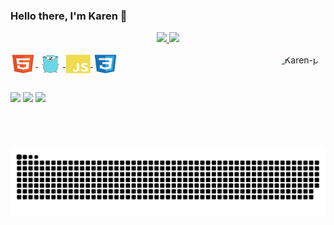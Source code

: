 ### Hello there, I'm Karen 👋

<div align="center">
  <a href="https://github.com/karen-ribeiro">
  <img height="160em" src="https://github-readme-stats.vercel.app/api?username=karen-ribeiro&show_icons=true&theme=transparent&include_all_commits=true&count_private=true"/>
  <img height="160em" src="https://github-readme-stats.vercel.app/api/top-langs/?username=karen-ribeiro&layout=compact&langs_count=7&theme=transparent"/>
</div>
  
<div style="display: inline_block"><br>
    <img align="center" alt="Karen-HTML" height="30" width="40" src="https://raw.githubusercontent.com/devicons/devicon/master/icons/html5/html5-original.svg">
    <img align="center" alt="Karen-Go" height="30" width="40" src="https://raw.githubusercontent.com/devicons/devicon/master/icons/go/go-original.svg">
    <img align="center" alt="Karen-Js" height="30" width="40" src="https://raw.githubusercontent.com/devicons/devicon/master/icons/javascript/javascript-plain.svg">
    <img align="center" alt="Karen-CSS" height="30" width="40" src="https://raw.githubusercontent.com/devicons/devicon/master/icons/css3/css3-original.svg">
    <img align="right" alt="Karen-pic" height="150" style="border-radius:50px;" src="https://media.discordapp.net/attachments/1028383801778393088/1037518094941311067/espelhada.jpg?width=422&height=484">
</div>
  
  ##
 
<div> 
  <a href="https://instagram.com/kah.mr" target="_blank"><img src="https://img.shields.io/badge/-Instagram-%23E4405F?style=for-the-badge&logo=instagram&logoColor=white" target="_blank"></a>
  <a href = "mailto:mrkarenpro@gmail.com"><img src="https://img.shields.io/badge/-Gmail-%23333?style=for-the-badge&logo=gmail&logoColor=white" target="_blank"></a>
  <a href="https://www.linkedin.com/in/karenmribeiro/" target="_blank"><img src="https://img.shields.io/badge/-LinkedIn-%230077B5?style=for-the-badge&logo=linkedin&logoColor=white" target="_blank"></a> 
 
  ![Snake animation](https://github.com/karen-ribeiro/karen-ribeiro/blob/output/github-contribution-grid-snake.svg)
 
</div>

